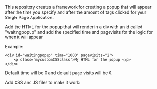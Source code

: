 This repository creates a framework for creating a popup that will appear after the time you specify and after the amount of <a> tags clicked for your Single Page Application.

Add the HTML for the popup that will render in a div with an id called "waitingpopup" and add the specified time and pagevisits for the logic for when it will appear

Example:

	<div id="waitingpopup" time="1000" pagevisits="2">
		<p class='mycustomCSSclass'>My HTML for the popup </p>
	</div>

Default time will be 0 and default page visits will be 0.

Add CSS and JS files to make it work:
<link rel="stylesheet" type="text/css" href="popup.css">

<script src='popup.js'></script>
